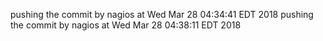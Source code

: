 pushing the commit by nagios at Wed Mar 28 04:34:41 EDT 2018
pushing the commit by nagios at Wed Mar 28 04:38:11 EDT 2018
